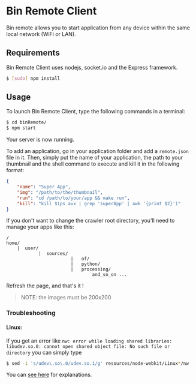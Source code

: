 # Bin Remote Client

Bin remote allows you to start application from any device within the same local network (WiFi or LAN).


## Requirements

Bin Remote Client uses nodejs, socket.io and the Express framework.

```bash
$ [sudo] npm install
```


## Usage

To launch Bin Remote Client, type the following commands in a terminal:

```bash
$ cd binRemote/
$ npm start
```
Your server is now running.

To add an application, go in your application folder and add a `remote.json` file in it. Then, simply put the name of your application, the path to your thumbnail and the shell command to execute and kill it in the following format:

```json
{
	"name": "Super App",
	"img": "/path/to/the/thumbnail",
	"run": "cd /path/to/your/app && make run",
	"kill": "kill $(ps aux | grep 'superApp' | awk '{print $2}')"
}
```

If you don't want to change the crawler root directory, you'll need to manage your apps like this:
```
/
home/
	|  user/
			|  sources/
						|   of/
						|   python/
						|   processing/
								and_so_on ...
```

Refresh the page, and that's it !

> NOTE: the images must be 200x200

### Troubleshooting

#### Linux:
If you get an error like `nw: error while loading shared libraries: libudev.so.0: cannot open shared object file: No such file or directory` you can simply type
```bash
$ sed -i 's/udev\.so\.0/udev.so.1/g' resources/node-webkit/Linux*/nw
```
You can [see here](https://github.com/rogerwang/node-webkit/wiki/The-solution-of-lacking-libudev.so.0) for explanations.